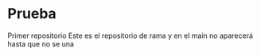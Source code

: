 # Prueba
Primer repositorio
Este es el repositorio de rama y en el main no aparecerá hasta que no se una
